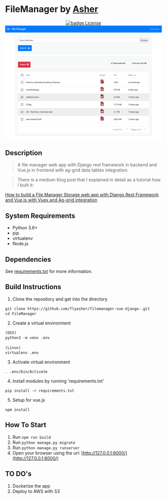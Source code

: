 # FileManager by <a href="https://github.com/talented">Asher</a>

<div align="center">
  <a href="https://github.com/igeligel/personal-site/blob/master/LICENSE"><img src="https://img.shields.io/badge/License-MIT-1da1f2.svg?style=flat" alt="badge License" /></a>
</div>

<div style="text-align:center"><img src ="./Screenshot.png" /></div>

## Description

> A file manager web app with Django rest framework in backend and Vue.js in frontend with ag-grid data tables integration.

> There is a medium blog post that I explained in detail as a tutorial how I built it:
<p><a href="https://medium.com/@ozguryarikkas/how-to-build-a-file-manager-storage-web-app-with-django-rest-framework-and-vue-js-e89a83318e9c">How to build a File Manager Storage web app with Django Rest Framework and Vue.js with Vuex and Ag-grid integration</a></p>


## System Requirements
* Python 3.6+
* pip
* virtualenv
* Node.js

## Dependencies
See [requirements.txt](https://github.com/talented/filemanager/blob/master/requirements.txt) for more information.

## Build Instructions

1. Clone the repository and get into the directory
```
git clone https://github.com/flyasher/filemanager-vue-django-.git
cd FileManager
```
2. Create a virtual environment
```
(OSX)
python3 -m venv .env

(Linux)
virtualenv .env
```

3. Activate virtual environment
```
. .env/bin/Activate
```

4. Install modules by running 'requirements.txt'
```
pip install -r requirements.txt
```

5. Setup for vue.js
```
npm install
```

## How To Start

1.  Run `npm run build`
2.  Run `python manage.py migrate`
3.  Run `python manage.py runserver`
4.  Open your browser using the url: [http://127.0.0.1:8000/](http://127.0.0.1:8000/)

## TO DO's

1. Dockerize the app
2. Deploy to AWS with S3
